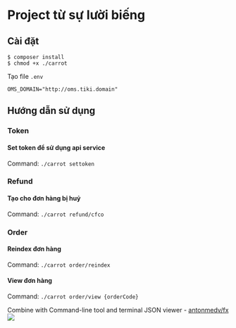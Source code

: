 # Project từ sự lười biếng

## Cài đặt

```
$ composer install
$ chmod +x ./carrot
```

Tạo file `.env`
```
OMS_DOMAIN="http://oms.tiki.domain"
```

## Hướng dẫn sử dụng

### Token
#### Set token để sử dụng api service
Command: `./carrot settoken`

### Refund
#### Tạo cho đơn hàng bị huỷ
Command: `./carrot refund/cfco`


### Order
#### Reindex đơn hàng
Command: `./carrot order/reindex`

#### View đơn hàng
Command: `./carrot order/view {orderCode}`

Combine with Command-line tool and terminal JSON viewer - [antonmedv/fx](https://github.com/antonmedv/fx)
![](https://github.com/locnguyenvu/carrot/blob/master/docs/order-view-with-fx.gif)

